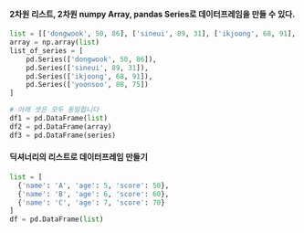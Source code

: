 #### 2차원 리스트, 2차원 numpy Array, pandas Series로 데이터프레임을 만들 수 있다.
```python
list = [['dongwook', 50, 86], ['sineui', 89, 31], ['ikjoong', 68, 91], ['yoonsoo', 88, 75]]
array = np.array(list)
list_of_series = [
    pd.Series(['dongwook', 50, 86]), 
    pd.Series(['sineui', 89, 31]), 
    pd.Series(['ikjoong', 68, 91]), 
    pd.Series(['yoonsoo', 88, 75])
]

# 아래 셋은 모두 동일합니다
df1 = pd.DataFrame(list)
df2 = pd.DataFrame(array)
df3 = pd.DataFrame(series)
```

#### 딕셔너리의 리스트로 데이터프레임 만들기
```python
list = [
  {'name': 'A', 'age': 5, 'score': 50},
  {'name': 'B', 'age': 6, 'score': 60},
  {'name': 'C', 'age': 7, 'score': 70}
]
df = pd.DataFrame(list)
```
